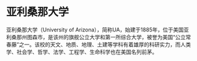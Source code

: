 # 亚利桑那大学

亚利桑那大学（University of Arizona），简称UA，始建于1885年，位于美国亚利桑那州图森市，是该州的旗舰公立大学和第一所综合大学，被誉为美国“公立常春藤”之一。该校的天文、地质、地理、土建等学科有着雄厚的科研实力，而人类学、社会学、哲学、法学、工程学、生命科学也在美国名列前茅。
